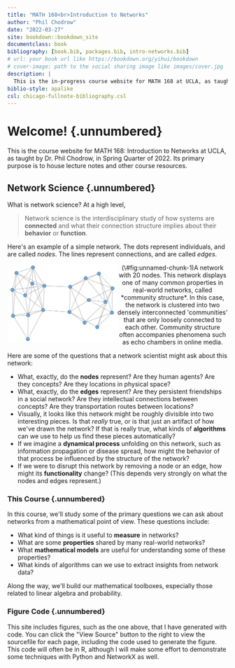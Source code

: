 ```yaml
--- 
title: "MATH 168<br>Introduction to Networks"
author: "Phil Chodrow"
date: "2022-03-27"
site: bookdown::bookdown_site
documentclass: book
bibliography: [book.bib, packages.bib, intro-networks.bib]
# url: your book url like https://bookdown.org/yihui/bookdown
# cover-image: path to the social sharing image like images/cover.jpg
description: |
  This is the in-progress course website for MATH 168 at UCLA, as taught by Dr. Phil Chodrow in Spring of 2022. 
biblio-style: apalike
csl: chicago-fullnote-bibliography.csl
---
```



# Welcome! {.unnumbered}

This is the course website for MATH 168: Introduction to Networks at UCLA, as taught by Dr. Phil Chodrow, in Spring Quarter of 2022. 
Its primary purpose is to house lecture notes and other course resources.

## Network Science {.unnumbered}

What is network science? At a high level, 

> Network science is the interdisciplinary study of how systems are **connected** and what their connection structure implies about their **behavior** or **function**. 

Here's an example of a simple network. The dots represent individuals, and are called *nodes*. The lines represent connections, and are called *edges*.  

<div class="figure" style="text-align: center">
<img src="index_files/figure-html/unnamed-chunk-1-1.png" alt="A network with 20 nodes. This network displays one of many common properties in real-world networks, called *community structure*. In this case, the network is clustered into two densely interconnected 'communities' that are only loosely connected to each other. Community structure often accompanies phenomena such as echo chambers in online media." width="50%" style="float:left" />
<p class="caption">(\#fig:unnamed-chunk-1)A network with 20 nodes. This network displays one of many common properties in real-world networks, called *community structure*. In this case, the network is clustered into two densely interconnected 'communities' that are only loosely connected to each other. Community structure often accompanies phenomena such as echo chambers in online media.</p>
</div>

Here are some of the questions that a network scientist might ask about this network: 

- What, exactly, do the **nodes** represent? Are they human agents? Are they concepts? Are they locations in physical space?
- What, exactly, do the **edges** represent? Are they persistent friendships in a social network? Are they intellectual connections between concepts? Are they transportation routes between locations? 
- Visually, it looks like this network might be roughly divisible into two interesting pieces. Is that *really* true, or is that just an artifact of how we've drawn the network? If that is really true, what kinds of **algorithms** can we use to help us find these pieces automatically?
- If we imagine a **dynamical process** unfolding on this network, such as information propagation or disease spread, how might the behavior of that process be influenced by the structure of the network?
- If we were to disrupt this network by removing a node or an edge, how might its **functionality** change? (This depends very strongly on what the nodes and edges represent.) 


### This Course {.unnumbered}

In this course, we'll study some of the primary questions we can ask about networks from a mathematical point of view. These questions include: 

- What kind of things is it useful to **measure** in networks?
- What are some **properties** shared by many real-world networks?
- What **mathematical models** are useful for understanding some of these properties? 
- What kinds of algorithms can we use to extract insights from network data? 

Along the way, we'll build our mathematical toolboxes, especially those related to linear algebra and probability. 

### Figure Code {.unnumbered}

This site includes figures, such as the one above, that I have generated with code. You can click the "View Source" button to the right to view the sourcefile for each page, including the code used to generate the figure. This code will often be in R, although I will make some effort to demonstrate some techniques with Python and NetworkX as well. 

